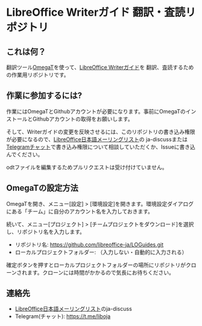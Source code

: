 LibreOffice Writerガイド 翻訳・査読リポジトリ
============================================

これは何？
--------

翻訳ツール[OmegaT](https://omegat.org/ja/)を使って、[LibreOffice Writerガイド](https://documentation.libreoffice.org/en/english-documentation/writer/)を
翻訳、査読するための作業用リポジトリです。

作業に参加するには?
----------------

作業にはOmegaTとGithubアカウントが必要になります。事前にOmegaTのインストールとGithubアカウントの取得をお願いします。

そして、Writerガイドの変更を反映させるには、このリポジトリの書き込み権限が必要になるので、[LibreOffice日本語メーリングリスト](https://ja.libreoffice.org/get-help/mailing-lists/)の
ja-discussまたは[Telegramチャット](https://t.me/liboja)で書き込み権限について相談していただくか、Issueに書き込んでください。

odtファイルを編集するためプルリクエストは受け付けていません。

OmegaTの設定方法
--------------

OmegaTを開き、メニュー[設定] > [環境設定]を開きます。環境設定ダイアログにある「チーム」に自分のアカウント名を入力しておきます。

続いて、メニュー[プロジェクト] > [チームプロジェクトをダウンロード]を選択し、リポジトリ名を入力します。

* リポジトリ名: https://github.com/libreoffice-ja/LOGuides.git
* ローカルプロジェクトフォルダー: （入力しない・自動的に入力される）

確定ボタンを押すとローカルプロジェクトフォルダーの場所にリポジトリがクローンされます。クローンには時間がかかるので気長にお待ちください。

連絡先
-----

* [LibreOffice日本語メーリングリスト](https://ja.libreoffice.org/get-help/mailing-lists/)のja-discuss
* Telegram(チャット): https://t.me/liboja

